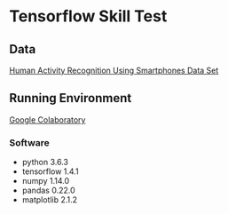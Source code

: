 # Tensorflow Skill Test 

## Data
[Human Activity Recognition Using Smartphones Data Set](https://archive.ics.uci.edu/ml/datasets/human+activity+recognition+using+smartphones)

## Running Environment

[Google Colaboratory](https://colab.research.google.com/notebooks/welcome.ipynb)

### Software 

- python 3.6.3
- tensorflow 1.4.1
- numpy 1.14.0
- pandas 0.22.0
- matplotlib 2.1.2
